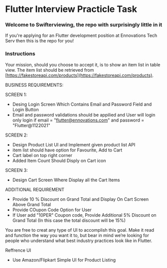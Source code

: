 # Flutter Interview Practicle Task

### Welcome to Swifterviewing, the repo with surprisingly little in it

If you're applying for an Flutter development position at Ennovations Tech Serv then this is the repo for you!

### Instructions
Your mission, should you choose to accept it, is to show an item list in table view. The item list should be retrieved from [https://fakestoreapi.com/products](https://fakestoreapi.com/products).

BUSINESS REQUIREMENTS:

SCREEN 1:

- Desing Login Screen Which Contains Email and Password Field and Login Button
- Email and password validations should be appilied and User will login only login if email = "flutter@ennovations.com" and password = "Flutter@1122021"

SCREEN 2:
- Design Product List UI and Implement given product list API
- item list should have option for Favourite, Add to Cart
- Cart label on top right corner
- Added Item Count Should Disply on Cart icon      

SCREEN 3:
- Design Cart Screen Where Display all the Cart Items 


ADDITIONAL REQUIREMENT
- Provide 10 % Discount on Grand Total and Display On Cart Screen Above Grand Total
- Provide COupon Code Option for User
- If User add "10PER" Coupon code, Provide Additional 5% Discount on Grand Total (In this case the total discount will be 15%)    


You are free to creat any type of UI to accomplish this goal. Make it read and function the way you want it to, but bear in mind we’re looking for people who understand what best industry practices look like in Flutter.

Reffrence UI
- Use Amazon/Flipkart Simple UI for Product Listing 


